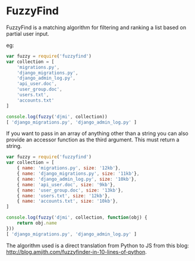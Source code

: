 FuzzyFind
===========

FuzzyFind is a matching algorithm for filtering and ranking a list based on partial user input. 

eg: 

```js
var fuzzy = require('fuzzyfind')
var collection = [
    'migrations.py',
    'django_migrations.py',
    'django_admin_log.py',
    'api_user.doc',
    'user_group.doc',
    'users.txt',
    'accounts.txt'
]

console.log(fuzzy('djmi', collection))
[ 'django_migrations.py', 'django_admin_log.py' ]
```

If you want to pass in an array of anything other than a string you can also
provide an accessor function as the third argument. This must return a string.

```js
var fuzzy = require('fuzzyfind')
var collection = [
    { name: 'migrations.py', size: '12kb'},
    { name: 'django_migrations.py', size: '11kb'},
    { name: 'django_admin_log.py', size: '10kb'},
    { name: 'api_user.doc', size: '9kb'},
    { name: 'user_group.doc', size: '13kb'},
    { name: 'users.txt', size: '12kb'},
    { name: 'accounts.txt', size: '10kb'},
]

console.log(fuzzy('djmi', collection, function(obj) {
    return obj.name
}))
[ 'django_migrations.py', 'django_admin_log.py' ]
```

The algorithm used is a direct translation from Python to JS from this blog: http://blog.amjith.com/fuzzyfinder-in-10-lines-of-python.
